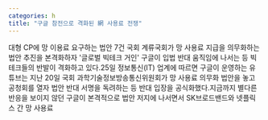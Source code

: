```yaml
---
categories: h
title: "구글 참전으로 격화된 網 사용료 전쟁"
---
```

대형 CP에 망 이용료 요구하는 법안 7건 국회 계류국회가 망 사용료 지급을 의무화하는 법안 추진을 본격화하자 &#39;글로벌 빅테크 거인&#39; 구글이 입법 반대 움직임에 나서는 등 빅테크들의 반발이 격화하고 있다.25일 정보통신(IT) 업계에 따르면 구글이 운영하는 유튜브는 지난 20일 국회 과학기술정보방송통신위원회가 망 사용료 의무화 법안을 놓고 공청회를 열자 법안 반대 서명을 독려하는 등 반대 입장을 공식화했다.지금까지 별다른 반응을 보이지 않던 구글이 본격적으로 법안 저지에 나서면서 SK브로드밴드와 넷플릭스 간 망 사용료